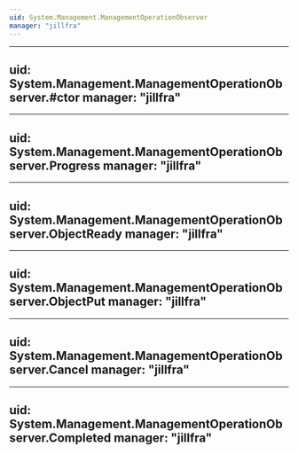 ```yaml
---
uid: System.Management.ManagementOperationObserver
manager: "jillfra"
---
```


---
uid: System.Management.ManagementOperationObserver.#ctor
manager: "jillfra"
---

---
uid: System.Management.ManagementOperationObserver.Progress
manager: "jillfra"
---

---
uid: System.Management.ManagementOperationObserver.ObjectReady
manager: "jillfra"
---

---
uid: System.Management.ManagementOperationObserver.ObjectPut
manager: "jillfra"
---

---
uid: System.Management.ManagementOperationObserver.Cancel
manager: "jillfra"
---

---
uid: System.Management.ManagementOperationObserver.Completed
manager: "jillfra"
---
